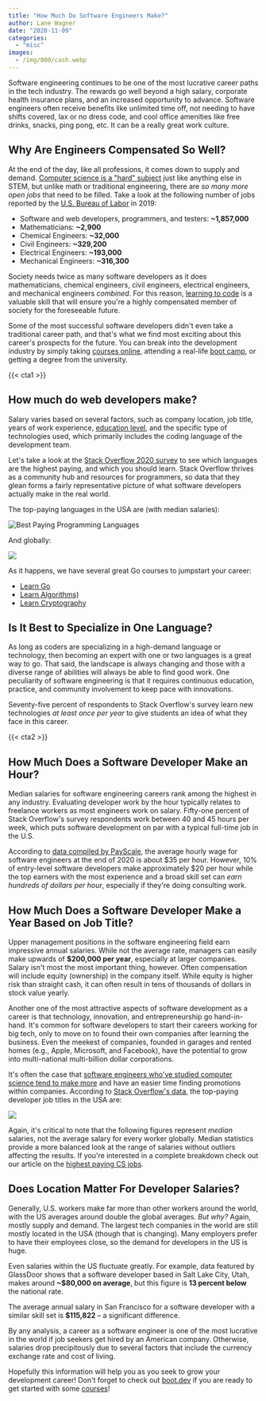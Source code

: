 ```yaml
---
title: "How Much Do Software Engineers Make?"
author: Lane Wagner
date: "2020-11-09"
categories: 
  - "misc"
images:
  - /img/800/cash.webp
---
```


Software engineering continues to be one of the most lucrative career paths in the tech industry. The rewards go well beyond a high salary, corporate health insurance plans, and an increased opportunity to advance. Software engineers often receive benefits like unlimited time off, not needing to have shifts covered, lax or no dress code, and cool office amenities like free drinks, snacks, ping pong, etc. It can be a really great work culture.

## Why Are Engineers Compensated So Well?

At the end of the day, like all professions, it comes down to supply and demand. [Computer science is a "hard" subject](/computer-science/comprehensive-guide-to-learn-computer-science-online/) just like anything else in STEM, but unlike math or traditional engineering, there are _so many more open jobs_ that need to be filled. Take a look at the following number of jobs reported by the [U.S. Bureau of Labor](https://www.bls.gov/emp/tables/emp-by-detailed-occupation.htm) in 2019:

- Software and web developers, programmers, and testers: **~1,857,000**
- Mathematicians: **~2,900**
- Chemical Engineers: **~32,000**
- Civil Engineers: **~329,200**
- Electrical Engineers: **~193,000**
- Mechanical Engineers: **~316,300**

Society needs twice as many software developers as it does mathematicians, chemical engineers, civil engineers, electrical engineers, and mechanical engineers _combined_. For this reason, [learning to code](https://boot.dev/) is a valuable skill that will ensure you're a highly compensated member of society for the foreseeable future.

Some of the most successful software developers didn't even take a traditional career path, and that's what we find most exciting about this career's prospects for the future. You can break into the development industry by simply taking [courses online](https://boot.dev/), attending a real-life [boot camp](/jobs/is-coding-bootcamp-worth-it/), or getting a degree from the university.

{{< cta1 >}}

## How much do web developers make?

Salary varies based on several factors, such as company location, job title, years of work experience, [education level](/computer-science/compsci-certificate-vs-degree/), and the specific type of technologies used, which primarily includes the coding language of the development team.

Let's take a look at the [Stack Overflow 2020 survey](https://insights.stackoverflow.com/survey/2020#overview) to see which languages are the highest paying, and which you should learn. Stack Overflow thrives as a community hub and resources for programmers, so data that they glean forms a fairly representative picture of what software developers actually make in the real world.

The top-paying languages in the USA are (with median salaries):

![Best Paying Programming Languages](/img/800/Screen-Shot-2020-07-09-at-7.46.49-AM-1024x469-1.png)

And globally:

![](/img/800/Screen-Shot-2020-10-31-at-12.10.25-PM-1024x390.png)

As it happens, we have several great Go courses to jumpstart your career:

- [Learn Go](https://boot.dev/learn/learn-golang)
- [Learn Algorithms)](https://boot.dev/learn/learn-algorithms)
- [Learn Cryptography](https://boot.dev/learn/learn-cryptography)

## Is It Best to Specialize in One Language?

As long as coders are specializing in a high-demand language or technology, then becoming an expert with one or two languages is a great way to go. That said, the landscape is always changing and those with a diverse range of abilities will always be able to find good work. One peculiarity of software engineering is that it requires continuous education, practice, and community involvement to keep pace with innovations.

Seventy-five percent of respondents to Stack Overflow's survey learn new technologies _at least once per year_ to give students an idea of what they face in this career.

{{< cta2 >}}

## How Much Does a Software Developer Make an Hour?

Median salaries for software engineering careers rank among the highest in any industry. Evaluating developer work by the hour typically relates to freelance workers as most engineers work on salary. Fifty-one percent of Stack Overflow's survey respondents work between 40 and 45 hours per week, which puts software development on par with a typical full-time job in the U.S.

According to [data compi](https://www.payscale.com/research/US/Job=Software_Engineer/Salary)[l](https://www.payscale.com/research/US/Job=Software_Engineer/Salary)[ed by PayScale](https://www.payscale.com/research/US/Job=Software_Engineer/Salary), the average hourly wage for software engineers at the end of 2020 is about $35 per hour. However, 10% of entry-level software developers make approximately $20 per hour while the top earners with the most experience and a broad skill set can _earn hundreds of dollars per hour_, especially if they're doing consulting work.

## How Much Does a Software Developer Make a Year Based on Job Title?

Upper management positions in the software engineering field earn impressive annual salaries. While not the average rate, managers can easily make upwards of **$200,000 per year**, especially at larger companies. Salary isn't most the most important thing, however. Often compensation will include equity (ownership) in the company itself. While equity is higher risk than straight cash, it can often result in tens of thousands of dollars in stock value yearly.

Another one of the most attractive aspects of software development as a career is that technology, innovation, and entrepreneurship go hand-in-hand. It's common for software developers to start their careers working for big tech, only to move on to found their own companies after learning the business. Even the meekest of companies, founded in garages and rented homes (e.g., Apple, Microsoft, and Facebook), have the potential to grow into multi-national multi-billion dollar corporations.

It's often the case that [software engineers who've studied computer science tend to make more](/computer-science/computer-science-vs-software-engineering/) and have an easier time finding promotions within companies. According to [Stack Overflow's data](https://insights.stackoverflow.com/survey/2020#work-salary-by-developer-type-united-states), the top-paying developer job titles in the USA are:

![](/img/800/Screen-Shot-2020-10-31-at-1.37.50-PM-1024x536.png)

Again, it's critical to note that the following figures represent _median_ salaries, not the average salary for every worker globally. Median statistics provide a more balanced look at the range of salaries without outliers affecting the results. If you're interested in a complete breakdown check out our article on the [highest paying CS jobs](/computer-science/highest-paying-computer-science-jobs/).

## Does Location Matter For Developer Salaries?

Generally, U.S. workers make far more than other workers around the world, with the US averages around double the global averages. _But why?_ Again, mostly supply and demand. The largest tech companies in the world are still mostly located in the USA (though that is changing). Many employers prefer to have their employees close, so the demand for developers in the US is huge.

Even salaries within the US fluctuate greatly. For example, data featured by GlassDoor shows that a software developer based in Salt Lake City, Utah, makes around **~$80,000 on average**, but this figure is **13 percent below** the national rate.

The average annual salary in San Francisco for a software developer with a similar skill set is **$115,822** – a significant difference.

By any analysis, a career as a software engineer is one of the most lucrative in the world if job seekers get hired by an American company. Otherwise, salaries drop precipitously due to several factors that include the currency exchange rate and cost of living.

Hopefully this information will help you as you seek to grow your development career! Don't forget to check out [boot.dev](https://boot.dev/) if you are ready to get started with some [courses](https://boot.dev/)!
